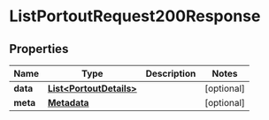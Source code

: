 

# ListPortoutRequest200Response


## Properties

| Name | Type | Description | Notes |
|------------ | ------------- | ------------- | -------------|
|**data** | [**List&lt;PortoutDetails&gt;**](PortoutDetails.md) |  |  [optional] |
|**meta** | [**Metadata**](Metadata.md) |  |  [optional] |




